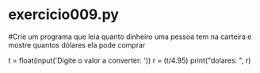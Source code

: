 # exercicio009.py
#Crie um programa que leia quanto dinheiro uma pessoa tem na carteira e mostre quantos dólares ela pode comprar

t = float(input('Digite o valor a converter: '))
r = (t/4.95)
print("dolares: ", r)
